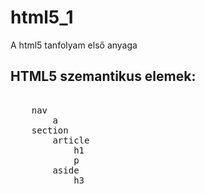 # html5_1
A html5 tanfolyam első anyaga

## HTML5 szemantikus elemek:

<pre>
     
    nav
        a
    section
        article
            h1
            p
        aside
            h3

</pre>
